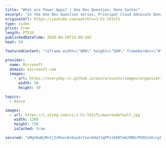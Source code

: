 ```yaml
---
title: "What are Power Apps? | One Dev Question: Dona Sarkar"
excerpt: "In the One Dev Question series, Principal Cloud Advocate Dona Sarkar explains what Power Apps are.    For more information, visit: https://powerapps.microsoft.com/?WT.mc_id=onedevquestion-c9-donasa Try Azure for free: https://aka.ms/TryAzure7"
originalUrl: https://youtube.com/watch?v=J-Fz-l61sTs
type: video
price: Free
length: PT53S
publishedDateTime: 2020-04-20T15:09:18Z
heat: 50

featuredContent: "<iframe width=\"800\" height=\"500\" frameborder=\"0\" src=\"https://www.youtube.com/embed/J-Fz-l61sTs\" allow=\"accelerometer; autoplay; encrypted-media; gyroscope; picture-in-picture\" allowfullscreen></iframe>"

provider:
  name: Microsoft
  domain: microsoft.com
  images:
    - url: https://everyday-cc.github.io/azure/assets/images/organizations/microsoft.com-50x50.jpg
      width: 50
      height: 50

topics:
  - Azure

images:
  - url: https://i.ytimg.com/vi/J-Fz-l61sTs/maxresdefault.jpg
    width: 1280
    height: 720
    isCached: true

secured: "oMgV6aBjM+Ij2sMvec0+6aidrYze+OdqYJqPPsiE00TwHJ9MO/PEOX2o6/uyPHm8GmVznxc0KQpHigAprSbElemO8HO/EpMdoIW3ADfq2amWwOMpVTGHNqvDCvkP5u2UmxG/0NzvquzyxHn9n77msNhe8ueJ8q9MrwcUG8RZPbzXZwPjHDp/ZGR8018zmjYYLlGZRUJjotUTujZuCbPSRIjeKIn3AYqa8VUfiwZo4tNtky1OnuY5iLTIurwd+PivlcV6w4gbw2q0RhsIRFUsPydO1PCsaiiLX38Yve/s4HpA+Q9I7qIAgFM8PuGcEU5ljmiQm/mrTeAZGHHNyrhEJ7Pkqhb3fx91tzGpeNtISw+OvriY6l0y1/OiW+wHZQXj+YdJl/tPs1kluUizJNdwHku3ZlFc8S10nN2Hsvy+I8A=;Qs53o6arCyk2xtBeX9NB8Q=="
---
```


